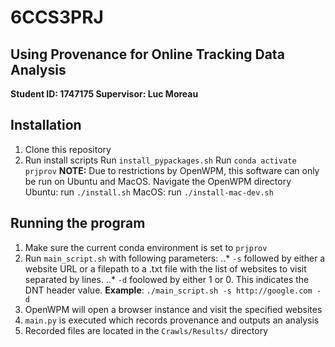 # 6CCS3PRJ
## Using Provenance for Online Tracking Data Analysis
__Student ID: 1747175
Supervisor: Luc Moreau__

## Installation
1. Clone this repository
2. Run install scripts
Run `install_pypackages.sh`
Run `conda activate prjprov`
__NOTE:__ Due to restrictions by OpenWPM, this software can only be run on Ubuntu and MacOS.
Navigate the OpenWPM directory
Ubuntu: run `./install.sh` 
MacOS: run `./install-mac-dev.sh`

## Running the program
1. Make sure the current conda environment is set to `prjprov`
1. Run `main_script.sh` with following parameters:
..* `-s` followed by either a website URL or a filepath to a .txt file with the list of websites to visit separated by lines.
..* `-d` foolowed by either 1 or 0. This indicates the DNT header value.
__Example__: `./main_script.sh -s http://google.com -d`
2. OpenWPM will open a browser instance and visit the specified websites
3. `main.py` is executed which records provenance and outputs an analysis
4. Recorded files are located in the `Crawls/Results/` directory

